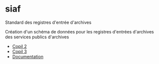 # siaf
Standard des registres d'entrée d'archives

Création d'un schéma de données pour les registres d'entrées d'archives des services publics d'archives


* [Copil 2](https://datactivist.coop/siaf/20200911_COPIL2/) 
* [Copil 3](https://datactivist.coop/siaf/20201105_COPIL3/)
* [Documentation](https://datactivist.coop/siaf/Documentation)
